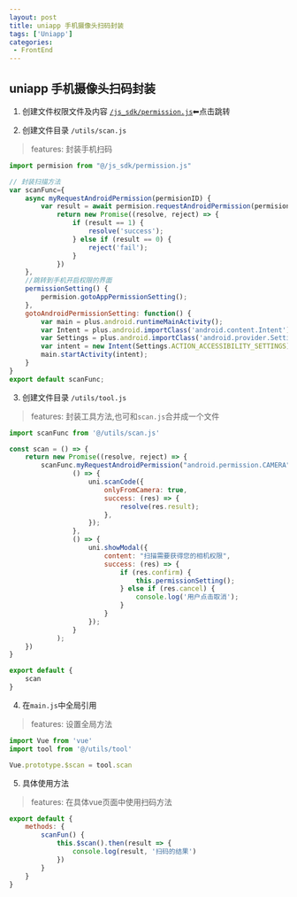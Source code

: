 ```yaml
---
layout: post
title: uniapp 手机摄像头扫码封装
tags: ['Uniapp']
categories:
 - FrontEnd
---
```


## uniapp 手机摄像头扫码封装

1. 创建文件权限文件及内容 [`/js_sdk/permission.js`](/blog/FrontEnd/FrontEnd/uni-app/uniappPermission/)⬅点击跳转

2. 创建文件目录 `/utils/scan.js`
> features: 封装手机扫码

```js
import permision from "@/js_sdk/permission.js"

// 封装扫描方法
var scanFunc={
    async myRequestAndroidPermission(permisionID) {
    	var result = await permision.requestAndroidPermission(permisionID);
			return new Promise((resolve, reject) => {
				if (result == 1) {
					resolve('success');
				} else if (result == 0) {
					reject('fail');
				} 			
			})	
    },
    //跳转到手机开启权限的界面
    permissionSetting() {
    	permision.gotoAppPermissionSetting();
    },
    gotoAndroidPermissionSetting: function() {
    	var main = plus.android.runtimeMainActivity();
    	var Intent = plus.android.importClass('android.content.Intent');
    	var Settings = plus.android.importClass('android.provider.Settings');
    	var intent = new Intent(Settings.ACTION_ACCESSIBILITY_SETTINGS);
    	main.startActivity(intent);
    }
}
export default scanFunc;
```

3. 创建文件目录 `/utils/tool.js`
> features: 封装工具方法,也可和`scan.js`合并成一个文件

```js
import scanFunc from '@/utils/scan.js'

const scan = () => {
	return new Promise((resolve, reject) => {
		scanFunc.myRequestAndroidPermission("android.permission.CAMERA").then(
				() => {
					uni.scanCode({
						onlyFromCamera: true,
						success: (res) => {
							resolve(res.result);
						},
					});
				},
				() => {
					uni.showModal({
						content: "扫描需要获得您的相机权限",
						success: (res) => {
							if (res.confirm) {
								this.permissionSetting();
							} else if (res.cancel) {
								console.log('用户点击取消');
							}
						}
					});
				}
			);
	})
}

export default {
	scan
}
```

4. 在`main.js`中全局引用
> features: 设置全局方法
 
```js
import Vue from 'vue'
import tool from '@/utils/tool'

Vue.prototype.$scan = tool.scan
```

5. 具体使用方法
> features: 在具体vue页面中使用扫码方法

```js
export default {
	methods: {
		scanFun() {
			this.$scan().then(result => {
				console.log(result, '扫码的结果')
			})
		}
	}
}
```